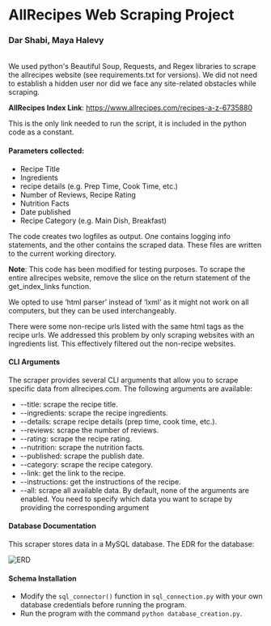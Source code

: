
# AllRecipes Web Scraping Project
### Dar Shabi, Maya Halevy
\
We used python's Beautiful Soup, Requests, and Regex libraries to scrape the allrecipes website (see requirements.txt for versions). We did not need to establish a hidden user nor did we face any site-related obstacles while scraping.

**AllRecipes Index Link**: https://www.allrecipes.com/recipes-a-z-6735880

This is the only link needed to run the script, it is included in the python code as a constant. 

#### Parameters collected: 
- Recipe Title
- Ingredients
- recipe details (e.g. Prep Time, Cook Time, etc.)
- Number of Reviews, Recipe Rating
- Nutrition Facts
- Date published
- Recipe Category (e.g. Main Dish, Breakfast)

The code creates two logfiles as output. One contains logging info statements, and the other contains the scraped data. These files are written to the current working directory. 

**Note**: This code has been modified for testing purposes. To scrape the entire allrecipes website, remove the slice on the return statement of the get_index_links function. 


We opted to use ‘html parser’ instead of ‘lxml’ as it might not work on all computers, but they can be used interchangeably.

There were some non-recipe urls listed with the same html tags as the recipe urls. We addressed this problem by only scraping websites with an ingredients list. This effectively filtered out the non-recipe websites. 

#### CLI Arguments

The scraper provides several CLI arguments that allow you to scrape specific data from allrecipes.com. The following arguments are available:

* --title: scrape the recipe title.
* --ingredients: scrape the recipe ingredients.
* --details: scrape recipe details (prep time, cook time, etc.).
* --reviews: scrape the number of reviews.
* --rating: scrape the recipe rating.
* --nutrition: scrape the nutrition facts.
* --published: scrape the publish date.
* --category: scrape the recipe category.
* --link: get the link to the recipe.
* --instructions: get the instructions of the recipe.
* --all: scrape all available data.
By default, none of the arguments are enabled. You need to specify which data you want to scrape by providing the corresponding argument

#### Database Documentation
This scraper stores data in a MySQL database. The EDR for the database:

![ERD](https://user-images.githubusercontent.com/127299167/229867995-72a70735-bb5b-4893-8a0b-0f193306bf1e.png)


#### Schema Installation
*  Modify the `sql_connector()` function in `sql_connection.py` with your own database credentials before running the program.
*  Run the program with the command `python database_creation.py`.
